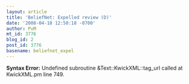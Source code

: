 ```yaml
---
layout: article
title: 'BeliefNet: Expelled review (D)'
date: '2008-04-18 12:50:18 -0700'
author: PvM
mt_id: 3776
blog_id: 2
post_id: 3776
basename: beliefnet_expel
---
```

<p><strong>Syntax Error:</strong> Undefined subroutine &Text::KwickXML::tag_url called at KwickXML.pm line 749.
</p>
